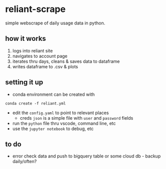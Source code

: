 # reliant-scrape

simple webscrape of daily usage data in python.

## how it works

1. logs into reliant site
2. navigates to account page
3. iterates thru days, cleans & saves data to dataframe
4. writes dataframe to .csv & plots

## setting it up

- conda environment can be created with 

```conda create -f reliant.yml```
- edit the ```config.yaml``` to point to relevant places
    - creds ```json``` is a simple file with ```user``` and ```password``` fields
- run the ```python``` file thru vscode, command line, etc
- use the ```jupyter notebook``` to debug, etc

## to do

- error check data and push to bigquery table or some cloud db - backup daily/often?